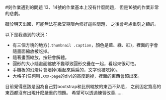 #刻作業遇到的問題
13、14號的作業基本上沒有什麼問題，
但是16號的作業非常的悲劇。

礙於明天出國，可能無法在繳交期限內修好這些問題，
之後會考慮重刻之類的。

以下是我遇到的狀況：
- 有三個方塊的地方(`.thumbnail .caption`，顏色是藍、綠、紅)，裡面的字會隨畫面縮放被吃掉。
- 隨著畫面縮放，按鈕會解體。
- 圓形的大小隨畫面縮放不變導致圓形交疊在一起，看起來很可怕。
- 手機板的幻燈片會壞掉(看起來扁扁的，文字也被吃掉)。
- 大格子(任何叫`.XXX-page`的div)的高度跑掉，裡面的東西會超出來。

目前覺得應該是因為自己對bootstrap和比例縮放的東西不熟悉，
之前固定寬高的東西都沒有出現什麼嚴重的問題。
希望可以透過練習改善......

